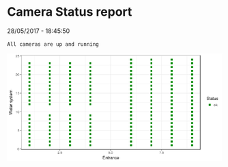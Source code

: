 Camera Status report
================
28/05/2017 - 18:45:50

    All cameras are up and running

![](camreport_files/figure-markdown_github/unnamed-chunk-2-1.png)
